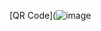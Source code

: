 [QR Code](![image](https://github.com/user-attachments/assets/bab9aa48-3a58-4c81-b8c5-08126f538fd6)


